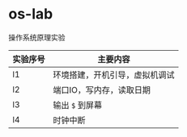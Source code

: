 # os-lab
操作系统原理实验

实验序号	|	主要内容
-----	|	--------
l1		|	环境搭建，开机引导，虚拟机调试
l2		|	端口IO，写内存，读取日期
l3		|	输出 `$` 到屏幕
l4		|	时钟中断
